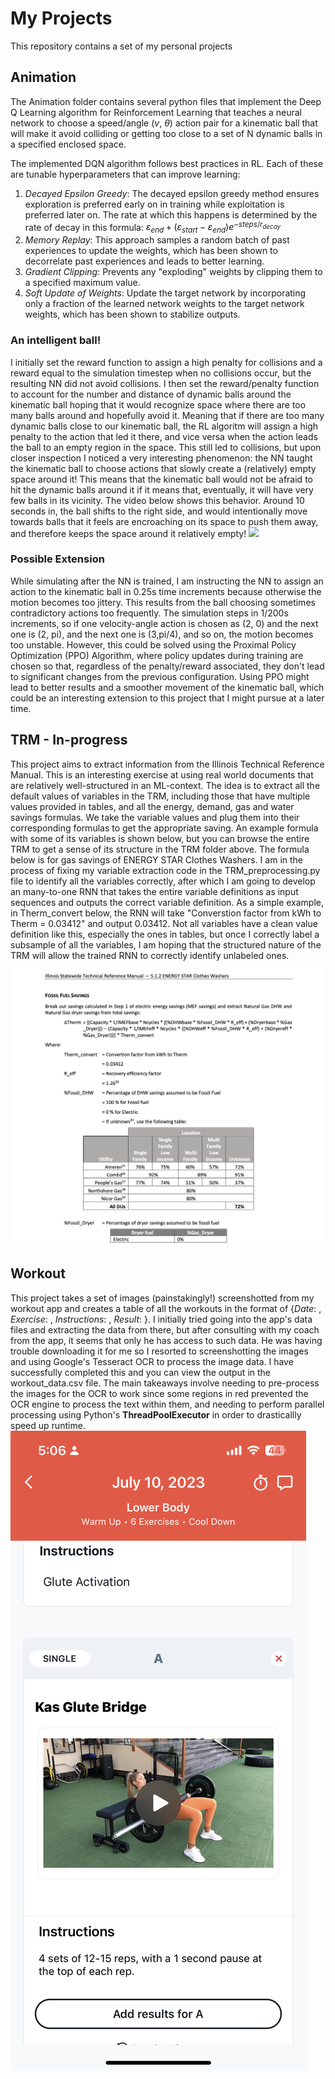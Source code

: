 # My Projects
This repository contains a set of my personal projects

## Animation
The Animation folder contains several python files that implement the Deep Q Learning algorithm for Reinforcement Learning that teaches a neural network to choose a speed/angle ($v$, $\theta$) action pair for a kinematic ball that will make it avoid colliding or getting too close to a set of N dynamic balls in a specified enclosed space.

The implemented DQN algorithm follows best practices in RL. Each of these are tunable hyperparameters that can improve learning:
1. _Decayed Epsilon Greedy_: The decayed epsilon greedy method ensures exploration is preferred early on in training while exploitation is preferred later on. The rate at which this happens is determined by the rate of decay in this formula: $\varepsilon_{end} + (\varepsilon_{start} - \varepsilon_{end})e^{-steps/r_{decay}}$
2. _Memory Replay_: This approach samples a random batch of past experiences to update the weights, which has been shown to decorrelate past experiences and leads to better learning.
3. _Gradient Clipping_: Prevents any "exploding" weights by clipping them to a specified maximum value.
4. _Soft Update of Weights_: Update the target network by incorporating only a fraction of the learned network weights to the target network weights, which has been shown to stabilize outputs.

### An intelligent ball!
I initially set the reward function to assign a high penalty for collisions and a reward equal to the simulation timestep when no collisions occur, but the resulting NN did not avoid collisions. I then set the reward/penalty function to account for the number and distance of dynamic balls around the kinematic ball hoping that it would recognize space where there are too many balls around and hopefully avoid it. Meaning that if there are too many dynamic balls close to our kinematic ball, the RL algoritm will assign a high penalty to the action that led it there, and vice versa when the action leads the ball to an empty region in the space. This still led to collisions, but upon closer inspection I noticed a very interesting phenomenon: the NN taught the kinematic ball to choose actions that slowly create a (relatively) empty space around it! This means that the kinematic ball would not be afraid to hit the dynamic balls around it if it means that, eventually, it will have very few balls in its vicinity. The video below shows this behavior. Around 10 seconds in, the ball shifts to the right side, and would intentionally move towards balls that it feels are encroaching on its space to push them away, and therefore keeps the space around it relatively empty!
![](https://github.com/alaa-qarooni/MyProjects/blob/main/Animation/video.gif)

### Possible Extension
While simulating after the NN is trained, I am instructing the NN to assign an action to the kinematic ball in 0.25s time increments because otherwise the motion becomes
too jittery. This results from the ball choosing sometimes contradictory actions too frequently. The simulation steps in 1/200s increments, so if one velocity-angle action is chosen as (2, 0) and the next one is (2, pi), and the next one is (3,pi/4), and so on, the motion becomes too unstable. However, this could be solved using the Proximal Policy Optimization (PPO) Algorithm, where policy updates during training are chosen so that, regardless of the penalty/reward associated, they don't lead to significant changes from the previous configuration. Using PPO might lead to better results and a smoother movement of the kinematic ball, which could be an interesting extension to this project that I might pursue at a later time.

## TRM - In-progress
This project aims to extract information from the Illinois Technical Reference Manual. This is an interesting exercise at using real world documents that are
relatively well-structured in an ML-context. The idea is to extract all the default values of variables in the TRM, including those that have multiple values
provided in tables, and all the energy, demand, gas and water savings formulas. We take the variable values and plug them into their corresponding formulas to get the
appropriate saving. An example formula with some of its variables is shown below, but you can browse the entire TRM to get a sense of its structure in the TRM folder above. The formula below is for gas savings of ENERGY STAR Clothes Washers. I am in the process of fixing my variable extraction code in the TRM_preprocessing.py file
to identify all the variables correctly, after which I am going to develop an many-to-one RNN that takes the entire variable definitions as input sequences and outputs
the correct variable definition. As a simple example, in Therm_convert below, the RNN will take "Converstion factor from kWh to Therm = 0.03412" and output 0.03412. Not
all variables have a clean value definition like this, especially the ones in tables, but once I correctly label a subsample of all the variables, I am hoping that the structured nature of the TRM will allow the trained RNN to correctly identify unlabeled ones.
![](https://github.com/alaa-qarooni/MyProjects/blob/main/TRM/example.png)

## Workout
This project takes a set of images (painstakingly!) screenshotted from my workout app and creates a table of all the workouts in the format of {_Date_: , _Exercise_: , _Instructions_: , _Result_: }. I initially tried going into the app's data files and extracting the data from there, but after consulting with my coach from the app, it seems that only he has access to such data. He was having trouble downloading it for me so I resorted to screenshotting the images and using Google's Tesseract OCR to process the image data. I have successfully completed this and you can view the output in the workout_data.csv file. The main takeaways involve needing to pre-process the images for the OCR to work since some regions in red prevented the OCR engine to process the text within them, and needing to perform parallel processing using Python's **ThreadPoolExecutor** in order to drasticallly speed up runtime.
![](https://github.com/alaa-qarooni/MyProjects/blob/main/Workout/images/IMG_0228.PNG)